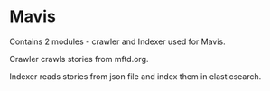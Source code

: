 # Mavis

Contains 2 modules - crawler and Indexer used for Mavis.

Crawler crawls stories from mftd.org.

Indexer reads stories from json file and index them in elasticsearch.
